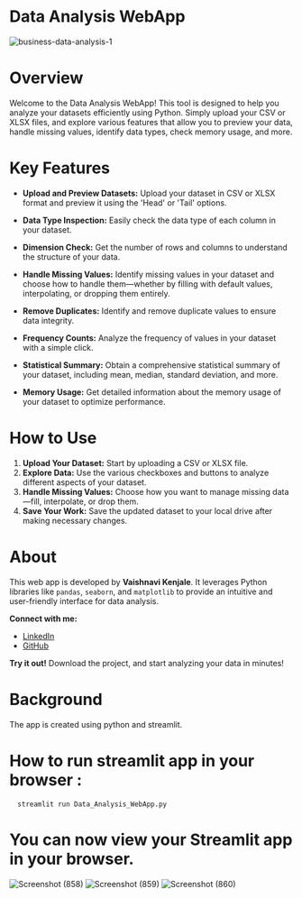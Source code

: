 # Data Analysis WebApp

![business-data-analysis-1](https://github.com/user-attachments/assets/8ff50234-9454-44b2-9cb8-e8f53c456c41)

# Overview

Welcome to the Data Analysis WebApp! This tool is designed to help you analyze your datasets efficiently using Python. Simply upload your CSV or XLSX files, and explore various features that allow you to preview your data, handle missing values, identify data types, check memory usage, and more.

# Key Features

- **Upload and Preview Datasets:** Upload your dataset in CSV or XLSX format and preview it using the 'Head' or 'Tail' options.

- **Data Type Inspection:** Easily check the data type of each column in your dataset.

- **Dimension Check:** Get the number of rows and columns to understand the structure of your data.

- **Handle Missing Values:** Identify missing values in your dataset and choose how to handle them—whether by filling with default values, interpolating, or dropping them entirely.

- **Remove Duplicates:** Identify and remove duplicate values to ensure data integrity.

- **Frequency Counts:** Analyze the frequency of values in your dataset with a simple click.

- **Statistical Summary:** Obtain a comprehensive statistical summary of your dataset, including mean, median, standard deviation, and more.

- **Memory Usage:** Get detailed information about the memory usage of your dataset to optimize performance.

# How to Use

1. **Upload Your Dataset:** Start by uploading a CSV or XLSX file.
2. **Explore Data:** Use the various checkboxes and buttons to analyze different aspects of your dataset.
3. **Handle Missing Values:** Choose how you want to manage missing data—fill, interpolate, or drop them.
4. **Save Your Work:** Save the updated dataset to your local drive after making necessary changes.

# About

This web app is developed by **Vaishnavi Kenjale**. It leverages Python libraries like `pandas`, `seaborn`, and `matplotlib` to provide an intuitive and user-friendly interface for data analysis.

**Connect with me:**
- [LinkedIn](https://www.linkedin.com/in/vaishnavikenjale/)
- [GitHub](https://github.com/VaishnaviKenjale)

**Try it out!** Download the project, and start analyzing your data in minutes!

# Background

The app is created using python and streamlit.


# How to run streamlit app in your browser : 
      streamlit run Data_Analysis_WebApp.py

# You can now view your Streamlit app in your browser.

![Screenshot (858)](https://github.com/user-attachments/assets/3ce6be84-dbe2-4aa4-a7f4-d16095fcd570)
![Screenshot (859)](https://github.com/user-attachments/assets/18ae93a6-5fd9-436b-96b4-365e0c4dffb0)
![Screenshot (860)](https://github.com/user-attachments/assets/393833f3-ebc4-4fef-9d59-098151af0063)
